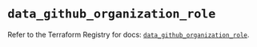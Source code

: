 # `data_github_organization_role`

Refer to the Terraform Registry for docs: [`data_github_organization_role`](https://registry.terraform.io/providers/integrations/github/6.7.0/docs/data-sources/organization_role).
